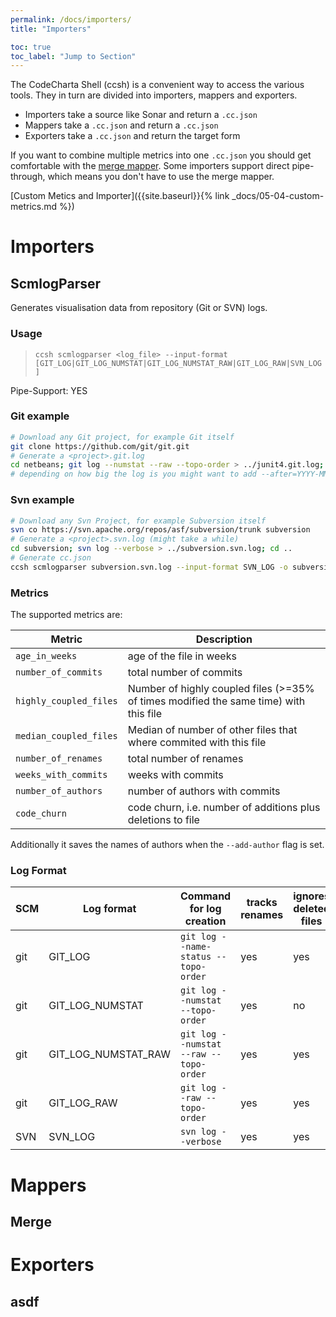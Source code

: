 ```yaml
---
permalink: /docs/importers/
title: "Importers"

toc: true
toc_label: "Jump to Section"
---
```


The CodeCharta Shell (ccsh) is a convenient way to access the various tools. They in turn are divided into importers, mappers and exporters.

- Importers take a source like Sonar and return a `.cc.json`
- Mappers take a `.cc.json` and return a `.cc.json`
- Exporters take a `.cc.json` and return the target form

If you want to combine multiple metrics into one `.cc.json` you should get comfortable with the [merge mapper](#merge). Some importers support direct pipe-through, which means you don't have to use the merge mapper.

[Custom Metics and Importer]({{site.baseurl}}{% link _docs/05-04-custom-metrics.md %})

# Importers

## ScmlogParser

Generates visualisation data from repository (Git or SVN) logs.

### Usage

> `ccsh scmlogparser <log_file> --input-format [GIT_LOG|GIT_LOG_NUMSTAT|GIT_LOG_NUMSTAT_RAW|GIT_LOG_RAW|SVN_LOG]`

Pipe-Support: YES

### Git example

```bash
# Download any Git project, for example Git itself
git clone https://github.com/git/git.git
# Generate a <project>.git.log
cd netbeans; git log --numstat --raw --topo-order > ../junit4.git.log; cd ..
# depending on how big the log is you might want to add --after=YYYY-MM-DD
```

### Svn example

```bash
# Download any Svn Project, for example Subversion itself
svn co https://svn.apache.org/repos/asf/subversion/trunk subversion
# Generate a <project>.svn.log (might take a while)
cd subversion; svn log --verbose > ../subversion.svn.log; cd ..
# Generate cc.json
ccsh scmlogparser subversion.svn.log --input-format SVN_LOG -o subversion.svn.cc.json
```

### Metrics

The supported metrics are:

| Metric                 | Description                                                                           |
| ---------------------- | ------------------------------------------------------------------------------------- |
| `age_in_weeks`         | age of the file in weeks                                                              |
| `number_of_commits`    | total number of commits                                                               |
| `highly_coupled_files` | Number of highly coupled files (>=35% of times modified the same time) with this file |
| `median_coupled_files` | Median of number of other files that where commited with this file                    |
| `number_of_renames`    | total number of renames                                                               |
| `weeks_with_commits`   | weeks with commits                                                                    |
| `number_of_authors`    | number of authors with commits                                                        |
| `code_churn`           | code churn, i.e. number of additions plus deletions to file                           |

Additionally it saves the names of authors when the `--add-author` flag is set.

### Log Format

| SCM | Log format          | Command for log creation               | tracks renames | ignores deleted files | supports code churn |
| --- | ------------------- | -------------------------------------- | -------------- | --------------------- | ------------------- |
| git | GIT_LOG             | `git log --name-status --topo-order`   | yes            | yes                   | no                  |
| git | GIT_LOG_NUMSTAT     | `git log --numstat --topo-order`       | yes            | no                    | yes                 |
| git | GIT_LOG_NUMSTAT_RAW | `git log --numstat --raw --topo-order` | yes            | yes                   | yes                 |
| git | GIT_LOG_RAW         | `git log --raw --topo-order`           | yes            | yes                   | no                  |
| SVN | SVN_LOG             | `svn log --verbose`                    | yes            | yes                   | no                  |

# Mappers

## Merge

# Exporters

## asdf
